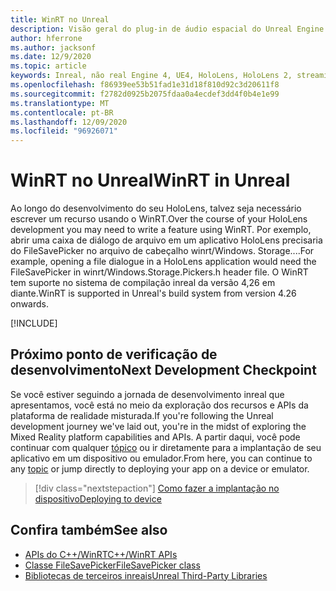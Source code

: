 ```yaml
---
title: WinRT no Unreal
description: Visão geral do plug-in de áudio espacial do Unreal Engine.
author: hferrone
ms.author: jacksonf
ms.date: 12/9/2020
ms.topic: article
keywords: Inreal, não real Engine 4, UE4, HoloLens, HoloLens 2, streaming, comunicação remota, realidade mista, desenvolvimento, introdução, recursos, novo projeto, emulador, documentação, guias, recursos, hologramas, desenvolvimento de jogos, headset de realidade misturada, headset de realidade mista do Windows, headset de realidade virtual, WinRT, DLL
ms.openlocfilehash: f86939ee53b51fad1e31d18f810d92c3d20611f8
ms.sourcegitcommit: f2782d0925b2075fdaa0a4ecdef3dd4f0b4e1e99
ms.translationtype: MT
ms.contentlocale: pt-BR
ms.lasthandoff: 12/09/2020
ms.locfileid: "96926071"
---
```

# <a name="winrt-in-unreal"></a><span data-ttu-id="56b69-104">WinRT no Unreal</span><span class="sxs-lookup"><span data-stu-id="56b69-104">WinRT in Unreal</span></span>

<span data-ttu-id="56b69-105">Ao longo do desenvolvimento do seu HoloLens, talvez seja necessário escrever um recurso usando o WinRT.</span><span class="sxs-lookup"><span data-stu-id="56b69-105">Over the course of your HoloLens development you may need to write a feature using WinRT.</span></span> <span data-ttu-id="56b69-106">Por exemplo, abrir uma caixa de diálogo de arquivo em um aplicativo HoloLens precisaria do FileSavePicker no arquivo de cabeçalho winrt/Windows. Storage....</span><span class="sxs-lookup"><span data-stu-id="56b69-106">For example, opening a file dialogue in a HoloLens application would need the FileSavePicker in winrt/Windows.Storage.Pickers.h header file.</span></span> <span data-ttu-id="56b69-107">O WinRT tem suporte no sistema de compilação inreal da versão 4,26 em diante.</span><span class="sxs-lookup"><span data-stu-id="56b69-107">WinRT is supported in Unreal's build system from version 4.26 onwards.</span></span>

[!INCLUDE[](includes/tabs-winRT.md)]

## <a name="next-development-checkpoint"></a><span data-ttu-id="56b69-108">Próximo ponto de verificação de desenvolvimento</span><span class="sxs-lookup"><span data-stu-id="56b69-108">Next Development Checkpoint</span></span>

<span data-ttu-id="56b69-109">Se você estiver seguindo a jornada de desenvolvimento inreal que apresentamos, você está no meio da exploração dos recursos e APIs da plataforma de realidade misturada.</span><span class="sxs-lookup"><span data-stu-id="56b69-109">If you're following the Unreal development journey we've laid out, you're in the midst of exploring the Mixed Reality platform capabilities and APIs.</span></span> <span data-ttu-id="56b69-110">A partir daqui, você pode continuar com qualquer [tópico](unreal-development-overview.md#3-platform-capabilities-and-apis) ou ir diretamente para a implantação de seu aplicativo em um dispositivo ou emulador.</span><span class="sxs-lookup"><span data-stu-id="56b69-110">From here, you can continue to any [topic](unreal-development-overview.md#3-platform-capabilities-and-apis) or jump directly to deploying your app on a device or emulator.</span></span>

> [!div class="nextstepaction"]
> [<span data-ttu-id="56b69-111">Como fazer a implantação no dispositivo</span><span class="sxs-lookup"><span data-stu-id="56b69-111">Deploying to device</span></span>](unreal-deploying.md)

## <a name="see-also"></a><span data-ttu-id="56b69-112">Confira também</span><span class="sxs-lookup"><span data-stu-id="56b69-112">See also</span></span>
* [<span data-ttu-id="56b69-113">APIs do C++/WinRT</span><span class="sxs-lookup"><span data-stu-id="56b69-113">C++/WinRT APIs</span></span>](https://docs.microsoft.com/windows/uwp/cpp-and-winrt-apis/)
* [<span data-ttu-id="56b69-114">Classe FileSavePicker</span><span class="sxs-lookup"><span data-stu-id="56b69-114">FileSavePicker class</span></span>](https://docs.microsoft.com/uwp/api/Windows.Storage.Pickers.FileSavePicker) 
* [<span data-ttu-id="56b69-115">Bibliotecas de terceiros inreais</span><span class="sxs-lookup"><span data-stu-id="56b69-115">Unreal Third-Party Libraries</span></span>](https://docs.unrealengine.com/Programming/BuildTools/UnrealBuildTool/ThirdPartyLibraries/index.html) 
